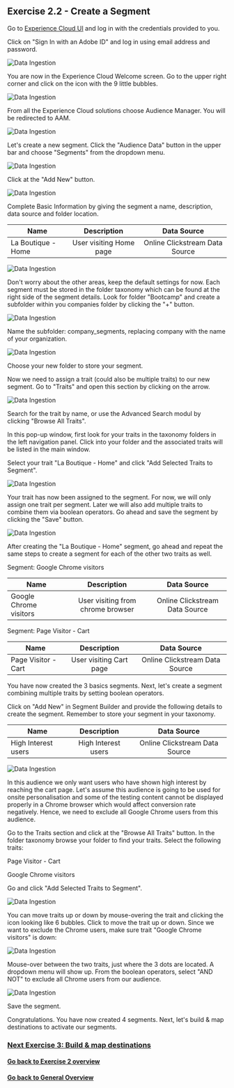 ## Exercise 2.2 - Create a Segment

Go to [Experience Cloud UI](https://experiencecloud.adobe.com) and log in with the credentials provided to you. 

Click on "Sign In with an Adobe ID" and log in using email address and password.

![Data Ingestion](./images/login.png)

You are now in the Experience Cloud Welcome screen. Go to the upper right corner and click on the icon with the 9 little bubbles.

![Data Ingestion](./images/welcome.png)

From all the Experience Cloud solutions choose Audience Manager. You will be redirected to AAM.

![Data Ingestion](./images/aam-icon.png)

Let's create a new segment. Click the "Audience Data" button in the upper bar and choose "Segments" from the dropdown menu.

![Data Ingestion](./images/segment19.png)

Click at the "Add New" button.

![Data Ingestion](./images/segment2.png)

Complete Basic Information by giving the segment a name, description, data source and folder location. 

| Name              | Description     | Data Source  |
| ----------------- |:-------------:| :-----------------:|
| La Boutique - Home         | User visiting Home page          | Online Clickstream Data Source         |


![Data Ingestion](./images/segment3.png)

Don't worry about the other areas, keep the default settings for now. 
Each segment must be stored in the folder taxonomy which can be found at the right side of the segment details. Look for folder "Bootcamp" and create a subfolder within you companies folder by clicking the "+" button. 

![Data Ingestion](./images/segment4.png)

Name the subfolder: company_segments, replacing company with the name of your organization.

![Data Ingestion](./images/segment5.png)

Choose your new folder to store your segment.


Now we need to assign a trait (could also be multiple traits) to our new segment. 
Go to "Traits" and open this section by clicking on the arrow.

![Data Ingestion](./images/segment6.png)

Search for the trait by name, or use the Advanced Search modul by clicking "Browse All Traits".

In this pop-up window, first look for your traits in the taxonomy folders in the left navigation panel. 
Click into your folder and the associated traits will be listed in the main window. 

Select your trait "La Boutique - Home" and click "Add Selected Traits to Segment".

![Data Ingestion](./images/segment7.png)

Your trait has now been assigned to the segment. For now, we will only assign one trait per segment. Later we will also add multiple traits to combine them via boolean operators. Go ahead and save the segment by clicking the "Save" button.

![Data Ingestion](./images/segment8.png)

After creating the "La Boutique - Home" segment, go ahead and repeat the same steps to create a segment for each of the other two traits as well. 

Segment: Google Chrome visitors

| Name              | Description     | Data Source  |
| ----------------- |:-------------:| :-----------------:|
| Google Chrome visitors         | User visiting from chrome browser          | Online Clickstream Data Source         |

Segment: Page Visitor - Cart

| Name              | Description     | Data Source  |
| ----------------- |:-------------:| :-----------------:|
| Page Visitor - Cart         | User visiting Cart page          | Online Clickstream Data Source         |

You have now created the 3 basics segments. Next, let's create a segment combining multiple traits by setting boolean operators.

Click on "Add New" in Segment Builder and provide the following details to create the segment. Remember to store your segment in your taxonomy.

| Name              | Description     | Data Source  |
| ----------------- |:-------------:| :-----------------:|
| High Interest users         | High Interest users         | Online Clickstream Data Source         |

![Data Ingestion](./images/segment9.png)

In this audience we only want users who have shown high interest by reaching the cart page. Let's assume this audience is going to be used for onsite personalisation and some of the testing content cannot be displayed properly in a Chrome browser which would affect conversion rate negatively. Hence, we need to exclude all Google Chrome users from this audience. 

Go to the Traits section and click at the "Browse All Traits" button.
In the folder taxonomy browse your folder to find your traits. Select the following traits:

Page Visitor - Cart

Google Chrome visitors

Go and click "Add Selected Traits to Segment".

![Data Ingestion](./images/segment18.png)

You can move traits up or down by mouse-overing the trait and clicking the icon looking like 6 bubbles. Click to move the trait up or down. Since we want to exclude the Chrome users, make sure trait "Google Chrome visitors" is down:

![Data Ingestion](./images/segment14.png)

Mouse-over between the two traits, just where the 3 dots are located. A dropdown menu will show up. From the boolean operators, select "AND NOT" to exclude all Chrome users from our audience.

![Data Ingestion](./images/segment15.png)

Save the segment.

Congratulations. You have now created 4 segments. Next, let's build & map destinations to activate our segments.

### [Next Exercise 3: Build & map destinations](../destinations)
#### [Go back to Exercise 2 overview](./README.md)
#### [Go back to General Overview](../README.md)


